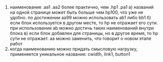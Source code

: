 1. наименование .aa1 .aa2 более практично, чем .hp1 .pa1
 а) названий на одной странице может быть больше чем hp100, что уже не удобно. по достижении aa99 можно использовать ab1 либо bb1
 б) если блок используется в другом месте, то hp не отражает его сути. при использовании ab можно достичь таких наименований внутри блока
 в) если блок добавлен для страницы, но в другое время, то hp сути не отражает. aa можно заменить, что говорит о новом этапе работ
2. когда наименованию можно придать смысловую нагрузку, применяется уникальное название: cwidth, link1, button1
